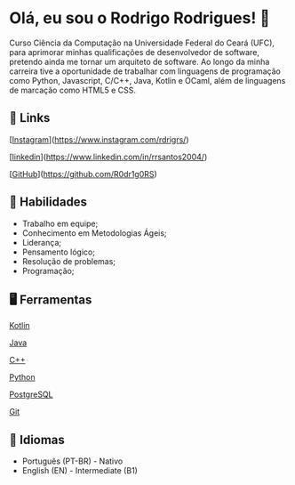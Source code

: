 
# Olá, eu sou o Rodrigo Rodrigues! 👋

Curso Ciência da Computação na Universidade Federal do Ceará (UFC), para aprimorar minhas qualificações de desenvolvedor de software, pretendo ainda me tornar um arquiteto de software. Ao longo da minha carreira tive  a oportunidade de trabalhar com linguagens de programação como Python, Javascript, C/C++, Java, Kotlin e OCaml, além de linguagens de marcação como HTML5 e CSS.


## 🔗 Links
[[Instagram](https://img.shields.io/badge/-Instagram-%23E4405F?style=for-the-badge&logo=instagram&logoColor=white)](https://www.instagram.com/rdrigrs/)

[[linkedin](https://img.shields.io/badge/linkedin-0A66C2?style=for-the-badge&logo=linkedin&logoColor=white)](https://www.linkedin.com/in/rrsantos2004/)

[[GitHub](https://img.shields.io/badge/GitHub-100000?style=for-the-badge&logo=github&logoColor=white)](https://github.com/R0dr1g0RS)


## 🧠 Habilidades

- Trabalho em equipe;
- Conhecimento em Metodologias Ágeis;
- Liderança;
- Pensamento lógico;
- Resolução de problemas;
- Programação;


## 🖥 Ferramentas

[Kotlin](https://img.shields.io/badge/Kotlin-8B008B?&style=for-the-badge&logo=kotlin&logoColor=FF00FF)

[Java](https://img.shields.io/badge/java-%23ED8B00.svg?style=for-the-badge&logo=openjdk&logoColor=white)

[C++](https://img.shields.io/badge/C%2B%2B-00599C?style=for-the-badge&logo=c%2B%2B&logoColor=white)

[Python](https://img.shields.io/badge/python-3670A0?style=for-the-badge&logo=python&logoColor=ffdd54)

[PostgreSQL](https://img.shields.io/badge/PostgreSQL-blue?style=for-the-badge&logo=postgresql&logoColor=white)

[Git](https://img.shields.io/badge/GIT-E44C30?style=for-the-badge&logo=git&logoColor=white)

## 👅 Idiomas

- Português (PT-BR) - Nativo 
- English (EN) - Intermediate (B1)
